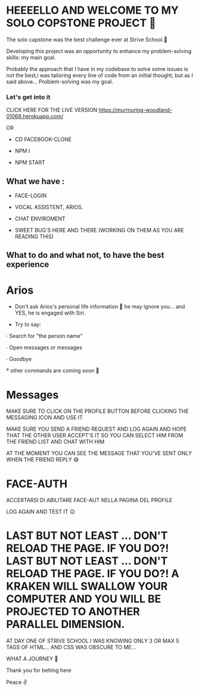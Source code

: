# HEEEELLO AND WELCOME TO MY SOLO COPSTONE PROJECT 🚀

The solo capstone was the best challenge ever at Strive School.🤩

Developing this project was an opportunity to enhance my problem-solving skills: my main goal.

Probably the approach that I have in my codebase to solve some issues is not the best,i was tailoring every line of code from an initial thought, but as I said above... Problem-solving was my goal.

### Let's get into it

CLICK HERE FOR THE LIVE VERSION https://murmuring-woodland-01068.herokuapp.com/

OR

- CD FACEBOOK-CLONE

- NPM I

- NPM START

## What we have :

- FACE-LOGIN

- VOCAL ASSISTENT, ARIOS.

- CHAT ENVIROMENT

- SWEET BUG'S HERE AND THERE (WORKING ON THEM AS YOU ARE READING THIS)

## What to do and what not,  to have the best experience

# Arios

- Don't ask Arios's personal life information 🤣 he may ignore you... and YES, he is engaged with Siri.

- Try to say:

· Search for "the person name"

· Open messages or messages

· Goodbye

º other commands are coming soon 💪

# Messages

MAKE SURE TO CLICK ON THE PROFILE BUTTON BEFORE CLICKING THE MESSAGING ICON AND USE IT

MAKE SURE YOU SEND A FRIEND REQUEST AND LOG AGAIN AND HOPE THAT THE OTHER USER ACCEPT'S IT SO YOU CAN SELECT HIM FROM THE FRIEND LIST AND CHAT WITH HIM

AT THE MOMENT YOU CAN SEE THE MESSAGE THAT YOU'VE SENT ONLY WHEN THE FRIEND REPLY 😅

# FACE-AUTH

ACCERTARSI DI ABILITARE FACE-AUT NELLA PAGINA DEL PROFILE

LOG AGAIN AND TEST IT 😉

# LAST BUT NOT LEAST ... DON'T RELOAD THE PAGE. IF YOU DO?! LAST BUT NOT LEAST ... DON'T RELOAD THE PAGE. IF YOU DO?! A KRAKEN WILL SWALLOW YOUR COMPUTER AND YOU WILL BE PROJECTED TO ANOTHER PARALLEL DIMENSION.

AT DAY ONE OF STRIVE SCHOOL I WAS KNOWING ONLY 3 OR MAX 5 TAGS OF HTML... AND CSS WAS OBSCURE TO ME...

WHAT A JOURNEY 🥵

Thank you for behing here

Peace ✌️
